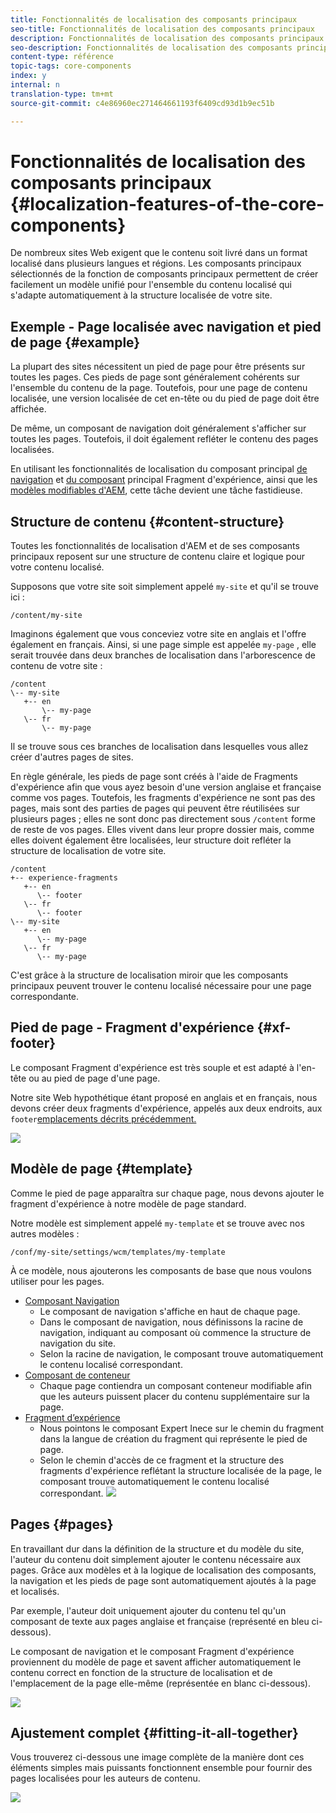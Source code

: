 ```yaml
---
title: Fonctionnalités de localisation des composants principaux
seo-title: Fonctionnalités de localisation des composants principaux
description: Fonctionnalités de localisation des composants principaux
seo-description: Fonctionnalités de localisation des composants principaux
content-type: référence
topic-tags: core-components
index: y
internal: n
translation-type: tm+mt
source-git-commit: c4e86960ec271464661193f6409cd93d1b9ec51b

---
```



# Fonctionnalités de localisation des composants principaux {#localization-features-of-the-core-components}

De nombreux sites Web exigent que le contenu soit livré dans un format localisé dans plusieurs langues et régions. Les composants principaux sélectionnés de la fonction de composants principaux permettent de créer facilement un modèle unifié pour l'ensemble du contenu localisé qui s'adapte automatiquement à la structure localisée de votre site.

## Exemple - Page localisée avec navigation et pied de page {#example}

La plupart des sites nécessitent un pied de page pour être présents sur toutes les pages. Ces pieds de page sont généralement cohérents sur l'ensemble du contenu de la page. Toutefois, pour une page de contenu localisée, une version localisée de cet en-tête ou du pied de page doit être affichée.

De même, un composant de navigation doit généralement s'afficher sur toutes les pages. Toutefois, il doit également refléter le contenu des pages localisées.

En utilisant les fonctionnalités de localisation du composant principal [de navigation](navigation.md) et [du composant](experience-fragment.md) principal Fragment d'expérience, ainsi que les [modèles modifiables d'AEM](https://docs.adobe.com/content/help/en/experience-manager-64/authoring/siteandpage/templates.html), cette tâche devient une tâche fastidieuse.

## Structure de contenu {#content-structure}

Toutes les fonctionnalités de localisation d'AEM et de ses composants principaux reposent sur une structure de contenu claire et logique pour votre contenu localisé.

Supposons que votre site soit simplement appelé `my-site` et qu'il se trouve ici :

```
/content/my-site
```

Imaginons également que vous conceviez votre site en anglais et l'offre également en français. Ainsi, si une page simple est appelée `my-page` , elle serait trouvée dans deux branches de localisation dans l'arborescence de contenu de votre site :

```
/content
\-- my-site
   +-- en
       \-- my-page
   \-- fr
       \-- my-page
```

Il se trouve sous ces branches de localisation dans lesquelles vous allez créer d'autres pages de sites.

En règle générale, les pieds de page sont créés à l'aide de Fragments d'expérience afin que vous ayez besoin d'une version anglaise et française comme vos pages. Toutefois, les fragments d'expérience ne sont pas des pages, mais sont des parties de pages qui peuvent être réutilisées sur plusieurs pages ; elles ne sont donc pas directement sous `/content` forme de reste de vos pages. Elles vivent dans leur propre dossier mais, comme elles doivent également être localisées, leur structure doit refléter la structure de localisation de votre site.

```
/content
+-- experience-fragments
   +-- en
      \-- footer
   \-- fr
      \-- footer
\-- my-site
   +-- en
      \-- my-page
   \-- fr
      \-- my-page
```

C'est grâce à la structure de localisation miroir que les composants principaux peuvent trouver le contenu localisé nécessaire pour une page correspondante.

## Pied de page - Fragment d'expérience {#xf-footer}

Le composant Fragment d'expérience est très souple et est adapté à l'en-tête ou au pied de page d'une page.

Notre site Web hypothétique étant proposé en anglais et en français, nous devons créer deux fragments d'expérience, appelés aux deux endroits, aux `footer`[emplacements décrits précédemment.](#content-structure)

![](assets/screen-shot-2019-09-09-11.08.28.png)

## Modèle de page {#template}

Comme le pied de page apparaîtra sur chaque page, nous devons ajouter le fragment d'expérience à notre modèle de page standard.

Notre modèle est simplement appelé `my-template` et se trouve avec nos autres modèles :

```
/conf/my-site/settings/wcm/templates/my-template
```

À ce modèle, nous ajouterons les composants de base que nous voulons utiliser pour les pages.

* [Composant Navigation](navigation.md)
   * Le composant de navigation s'affiche en haut de chaque page.
   * Dans le composant de navigation, nous définissons la racine de navigation, indiquant au composant où commence la structure de navigation du site.
   * Selon la racine de navigation, le composant trouve automatiquement le contenu localisé correspondant.
* [Composant de conteneur](container.md)
   * Chaque page contiendra un composant conteneur modifiable afin que les auteurs puissent placer du contenu supplémentaire sur la page.
* [Fragment d’expérience](experience-fragment.md)
   * Nous pointons le composant Expert Inece sur le chemin du fragment dans la langue de création du fragment qui représente le pied de page.
   * Selon le chemin d'accès de ce fragment et la structure des fragments d'expérience reflétant la structure localisée de la page, le composant trouve automatiquement le contenu localisé correspondant.
   ![](assets/screen-shot-2019-09-09-11.20.10.png)

## Pages {#pages}

En travaillant dur dans la définition de la structure et du modèle du site, l'auteur du contenu doit simplement ajouter le contenu nécessaire aux pages. Grâce aux modèles et à la logique de localisation des composants, la navigation et les pieds de page sont automatiquement ajoutés à la page et localisés.

Par exemple, l'auteur doit uniquement ajouter du contenu tel qu'un composant de texte aux pages anglaise et française (représenté en bleu ci-dessous).

Le composant de navigation et le composant Fragment d'expérience proviennent du modèle de page et savent afficher automatiquement le contenu correct en fonction de la structure de localisation et de l'emplacement de la page elle-même (représentée en blanc ci-dessous).

![](assets/screen-shot-2019-09-09-11.22.14.png)

## Ajustement complet {#fitting-it-all-together}

Vous trouverez ci-dessous une image complète de la manière dont ces éléments simples mais puissants fonctionnent ensemble pour fournir des pages localisées pour les auteurs de contenu.

![](assets/screen-shot-2019-09-09-11.27.58.png)
